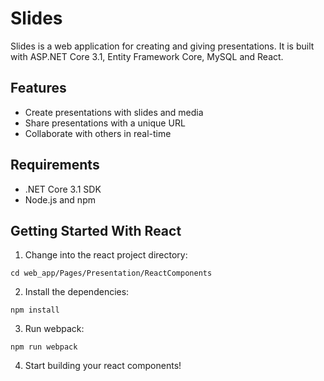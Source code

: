 # Slides
Slides is a web application for creating and giving presentations. It is built with ASP.NET Core 3.1, Entity Framework Core, MySQL and React.

## Features
- Create presentations with slides and media
- Share presentations with a unique URL
- Collaborate with others in real-time

##  Requirements
- .NET Core 3.1 SDK
- Node.js and npm

##  Getting Started With React
1.  Change into the react project directory:
```
cd web_app/Pages/Presentation/ReactComponents
```
2.  Install the dependencies:
```
npm install
```
3. Run webpack:
```
npm run webpack
```
4. Start building your react components!